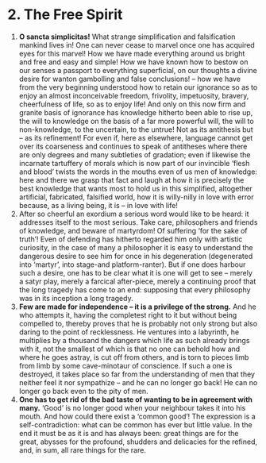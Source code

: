 # 2. The Free Spirit

1. **O sancta simplicitas!** What strange simplification and falsification mankind lives in! One can never cease to marvel once one has acquired eyes for this marvel! How we have made everything around us bright and free and easy and simple! How we have known how to bestow on our senses a passport to everything superficial, on our thoughts a divine desire for wanton gambolling and false conclusions! – how we have from the very beginning understood how to retain our ignorance so as to enjoy an almost inconceivable freedom, frivolity, impetuosity, bravery, cheerfulness of life, so as to enjoy life! And only on this now firm and granite basis of ignorance has knowledge hitherto been able to rise up, the will to knowledge on the basis of a far more powerful will, the will to non-knowledge, to the uncertain, to the untrue! Not as its antithesis but – as its refinement! For even if, here as elsewhere, language cannot get over its coarseness and continues to speak of antitheses where there are only degrees and many subtleties of gradation; even if likewise the incarnate tartuffery of morals which is now part of our invincible ‘flesh and blood’ twists the words in the mouths even of us men of knowledge: here and there we grasp that fact and laugh at how it is precisely the best knowledge that wants most to hold us in this simplified, altogether artificial, fabricated, falsified world, how it is willy-nilly in love with error because, as a living being, it is – in love with life!
2. After so cheerful an exordium a serious word would like to be heard: it addresses itself to the most serious. Take care, philosophers and friends of knowledge, and beware of martyrdom! Of suffering ‘for the sake of truth’! Even of defending has hitherto regarded him only with artistic curiosity, in the case of many a philosopher it is easy to understand the dangerous desire to see him for once in his degeneration (degenerated into ‘martyr’, into stage-and platform-ranter). But if one does harbour such a desire, one has to be clear what it is one will get to see – merely a satyr play, merely a farcical after-piece, merely a continuing proof that the long tragedy has come to an end: supposing that every philosophy was in its inception a long tragedy.
3. **Few are made for independence – it is a privilege of the strong.** And he who attempts it, having the completest right to it but without being compelled to, thereby proves that he is probably not only strong but also daring to the point of recklessness. He ventures into a labyrinth, he multiplies by a thousand the dangers which life as such already brings with it, not the smallest of which is that no one can behold how and where he goes astray, is cut off from others, and is torn to pieces limb from limb by some cave-minotaur of conscience. If such a one is destroyed, it takes place so far from the understanding of men that they neither feel it nor sympathize – and he can no longer go back! He can no longer go back even to the pity of men.
4. **One has to get rid of the bad taste of wanting to be in agreement with many.** ‘Good’ is no longer good when your neighbour takes it into his mouth. And how could there exist a ‘common good’! The expression is a self-contradiction: what can be common has ever but little value. In the end it must be as it is and has always been: great things are for the great, abysses for the profound, shudders and delicacies for the refined, and, in sum, all rare things for the rare.